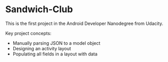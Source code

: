 # Sandwich-Club
 
This is the first project in the Android Developer Nanodegree from Udacity.

Key project concepts:

- Manually parsing JSON to a model object
- Designing an activity layout
- Populating all fields in a layout with data
